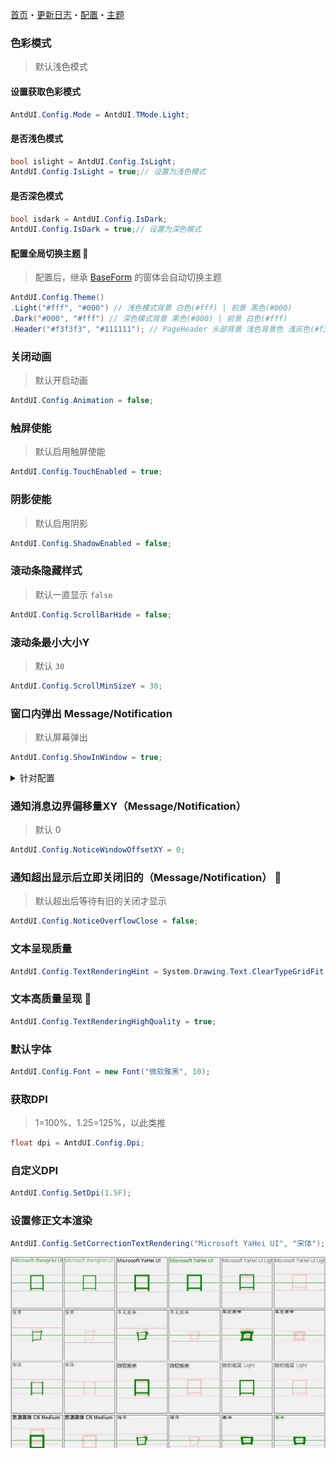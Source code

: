 [首页](Home.md)・[更新日志](UpdateLog.md)・[配置](Config.md)・[主题](Theme.md)

### 色彩模式

> 默认浅色模式

#### 设置获取色彩模式

``` csharp
AntdUI.Config.Mode = AntdUI.TMode.Light;
```

#### 是否浅色模式

``` csharp
bool islight = AntdUI.Config.IsLight;
AntdUI.Config.IsLight = true;// 设置为浅色模式
```

#### 是否深色模式

``` csharp
bool isdark = AntdUI.Config.IsDark;
AntdUI.Config.IsDark = true;// 设置为深色模式
```

#### 配置全局切换主题 🔴

> 配置后，继承 [BaseForm](Form/BaseForm.md) 的窗体会自动切换主题

``` csharp
AntdUI.Config.Theme()
.Light("#fff", "#000") // 浅色模式背景 白色(#fff) | 前景 黑色(#000)
.Dark("#000", "#fff") // 深色模式背景 黑色(#000) | 前景 白色(#fff)
.Header("#f3f3f3", "#111111"); // PageHeader 头部背景 浅色背景色 浅灰色(#f3f3f3) | 深色背景色 深灰色(#111111)
```

### 关闭动画

> 默认开启动画

``` csharp
AntdUI.Config.Animation = false;
```

### 触屏使能

> 默认启用触屏使能

``` csharp
AntdUI.Config.TouchEnabled = true;
```

### 阴影使能

> 默认启用阴影

``` csharp
AntdUI.Config.ShadowEnabled = false;
```

### 滚动条隐藏样式

> 默认一直显示 `false`

``` csharp
AntdUI.Config.ScrollBarHide = false;
```

### 滚动条最小大小Y

> 默认 `30`

``` csharp
AntdUI.Config.ScrollMinSizeY = 30;
```

### 窗口内弹出 Message/Notification

> 默认屏幕弹出

``` csharp
AntdUI.Config.ShowInWindow = true;
```

<details>
<summary>针对配置</summary>

> 弹出是否在窗口里而不是在系统里（Message）
``` csharp
AntdUI.Config.ShowInWindowByMessage = true;
```

> 弹出是否在窗口里而不是在系统里（Notification）
``` csharp
AntdUI.Config.ShowInWindowByNotification = true;
```

</details>

### 通知消息边界偏移量XY（Message/Notification）

> 默认 0

``` csharp
AntdUI.Config.NoticeWindowOffsetXY = 0;
```

### 通知超出显示后立即关闭旧的（Message/Notification） 🔴

> 默认超出后等待有旧的关闭才显示

``` csharp
AntdUI.Config.NoticeOverflowClose = false;
```

### 文本呈现质量

``` csharp
AntdUI.Config.TextRenderingHint = System.Drawing.Text.ClearTypeGridFit;
```

### 文本高质量呈现 🔴

``` csharp
AntdUI.Config.TextRenderingHighQuality = true;
```

### 默认字体

``` csharp
AntdUI.Config.Font = new Font("微软雅黑", 10);
```

### 获取DPI

> 1=100%、1.25=125%，以此类推

``` csharp
float dpi = AntdUI.Config.Dpi;
```

### 自定义DPI

``` csharp
AntdUI.Config.SetDpi(1.5F);
```

### 设置修正文本渲染

``` csharp
AntdUI.Config.SetCorrectionTextRendering("Microsoft YaHei UI", "宋体"); //需要修正的字体列表
```

![CorrectionTextRendering](Img/CorrectionTextRendering.jpg)